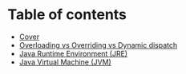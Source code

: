 # Table of contents

* [Cover](README.md)
* [Overloading vs Overriding vs Dynamic dispatch](<README (1).md>)
* [Java Runtime Environment (JRE)](java-runtime-environment-jre.md)
* [Java Virtual Machine (JVM)](java-virtual-machine-jvm.md)
